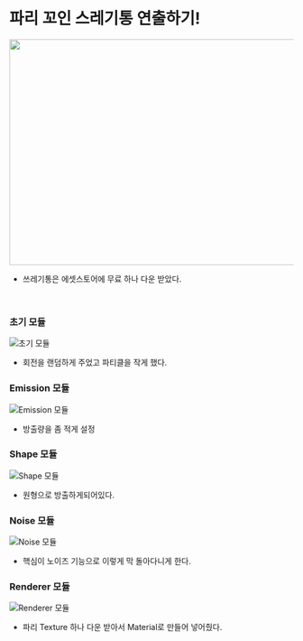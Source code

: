 파리 꼬인 스레기통 연출하기!
========


<img src="https://postfiles.pstatic.net/MjAyMjA3MTJfMTQg/MDAxNjU3NjMxMzExNTgw.fMA81sOFI4MzSpnuMiY54PKo_HVHl8v3aWrN_Gq1JfYg.j7oYpNbQiQN-dd83B-7JJH-FcXYBlOgKr6vB3Dzgwdkg.GIF.rnlgus1126/TrashCanFly.gif?type=w773" width="600" height="400" />


- 쓰레기통은 에셋스토어에 무료 하나 다운 받았다.

​

### 초기 모듈
![초기 모듈](https://postfiles.pstatic.net/MjAyMjA3MTJfMTkz/MDAxNjU3NjMxNTI0NDIz.EbWgrSvZL9n1aG2JCJQKuZxnkXhJvQ85PDZB5yMxL1Ig.UpMI5Y0hLJ8yiFE63uE091CwfRGdEBsSd0PH8uyhh1Mg.PNG.rnlgus1126/image.png?type=w773)
- 회전을 랜덤하게 주었고 파티클을 작게 했다.



### Emission 모듈

![Emission 모듈](https://postfiles.pstatic.net/MjAyMjA3MTJfMTcx/MDAxNjU3NjMxNjA1MjY3.0s6vV-zBThxx542KGH6TijNSHitU9_1DExvOUQRXTXMg.LQQ13ZnBwYMDBL8NShL-gDrnfPUvpktLxdI9DXw9tBEg.PNG.rnlgus1126/image.png?type=w773)
- 방출량을 좀 적게 설정



### Shape 모듈
![Shape 모듈](https://postfiles.pstatic.net/MjAyMjA3MTJfMTg1/MDAxNjU3NjMxNjM2MDUy.obCEmsKaNHCn-nv_18S0B1fXZXuwY_cfRJ5rFrg8DWAg.ztkAVzT1OE91Pb63xycEDg5gyTw-y7Fh2SNThvItHDIg.PNG.rnlgus1126/image.png?type=w773)

- 원형으로 방출하게되어있다.

### Noise 모듈
![Noise 모듈](https://postfiles.pstatic.net/MjAyMjA3MTJfMTQz/MDAxNjU3NjMxNjkzODE0.vk6TRlWw6AJ4ywrSSmQ_VY-xscJ_lnNa-A3KDU9Xm48g.EKe-MZJm2yRbKTFekyJT-aay4F2ksvjipZC7b_G_YuQg.PNG.rnlgus1126/image.png?type=w773)

- 핵심이 노이즈 기능으로 이렇게 막 돌아다니게 한다.


### Renderer 모듈
![Renderer 모듈](https://postfiles.pstatic.net/MjAyMjA3MTJfMTM2/MDAxNjU3NjMxNzI5MjY5.RBvMKu_03MxJNxQspHYeYlB0llhHBsC4ln3e_T0EPrYg.ycKfFndS4HffVotLixOMiTPGcIdLKY43MN5oJs87ecsg.PNG.rnlgus1126/image.png?type=w773)
- 파리 Texture 하나 다운 받아서 Material로 만들어 넣어줬다.
